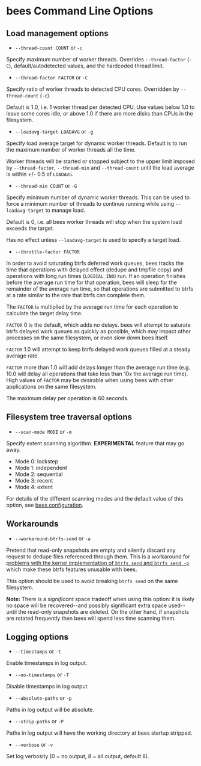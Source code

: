 # bees Command Line Options

## Load management options

* `--thread-count COUNT` or `-c`

 Specify maximum number of worker threads.  Overrides `--thread-factor`
 (`-C`), default/autodetected values, and the hardcoded thread limit.

* `--thread-factor FACTOR` or `-C`

 Specify ratio of worker threads to detected CPU cores.  Overridden by
 `--thread-count` (`-c`).

 Default is 1.0, i.e. 1 worker thread per detected CPU.  Use values
 below 1.0 to leave some cores idle, or above 1.0 if there are more
 disks than CPUs in the filesystem.

* `--loadavg-target LOADAVG` or `-g`

 Specify load average target for dynamic worker threads.  Default is
 to run the maximum number of worker threads all the time.

 Worker threads will be started or stopped subject to the upper limit
 imposed by `--thread-factor`, `--thread-min` and `--thread-count`
 until the load average is within +/- 0.5 of `LOADAVG`.

* `--thread-min COUNT` or `-G`

 Specify minimum number of dynamic worker threads.  This can be used
 to force a minimum number of threads to continue running while using
 `--loadavg-target` to manage load.

 Default is 0, i.e. all bees worker threads will stop when the system
 load exceeds the target.

 Has no effect unless `--loadavg-target` is used to specify a target load.

* `--throttle-factor FACTOR`

 In order to avoid saturating btrfs deferred work queues, bees tracks
 the time that operations with delayed effect (dedupe and tmpfile copy)
 and operations with long run times (`LOGICAL_INO`) run.  If an operation
 finishes before the average run time for that operation, bees will
 sleep for the remainder of the average run time, so that operations
 are submitted to btrfs at a rate similar to the rate that btrfs can
 complete them.

 The `FACTOR` is multiplied by the average run time for each operation
 to calculate the target delay time.

 `FACTOR` 0 is the default, which adds no delays.  bees will attempt
 to saturate btrfs delayed work queues as quickly as possible, which
 may impact other processes on the same filesystem, or even slow down
 bees itself.

 `FACTOR` 1.0 will attempt to keep btrfs delayed work queues filled at
 a steady average rate.

 `FACTOR` more than 1.0 will add delays longer than the average
 run time (e.g. 10.0 will delay all operations that take less than 10x
 the average run time).  High values of `FACTOR` may be desirable when
 using bees with other applications on the same filesystem.

 The maximum delay per operation is 60 seconds.

## Filesystem tree traversal options

* `--scan-mode MODE` or `-m`

 Specify extent scanning algorithm.
 **EXPERIMENTAL** feature that may go away.

  * Mode 0: lockstep
  * Mode 1: independent
  * Mode 2: sequential
  * Mode 3: recent
  * Mode 4: extent

 For details of the different scanning modes and the default value of
 this option, see [bees configuration](config.md).

## Workarounds

* `--workaround-btrfs-send` or `-a`

 Pretend that read-only snapshots are empty and silently discard any
request to dedupe files referenced through them.  This is a workaround for
[problems with the kernel implementation of `btrfs send` and `btrfs send
-p`](btrfs-kernel.md) which make these btrfs features unusable with bees.

 This option should be used to avoid breaking `btrfs send` on the same
filesystem.

 **Note:** There is a _significant_ space tradeoff when using this option:
it is likely no space will be recovered--and possibly significant extra
space used--until the read-only snapshots are deleted.  On the other
hand, if snapshots are rotated frequently then bees will spend less time
scanning them.

## Logging options

* `--timestamps` or `-t`

 Enable timestamps in log output.

* `--no-timestamps` or `-T`

 Disable timestamps in log output.

* `--absolute-paths` or `-p`

 Paths in log output will be absolute.

* `--strip-paths` or `-P`

 Paths in log output will have the working directory at bees startup stripped.

* `--verbose` or `-v`

 Set log verbosity (0 = no output, 8 = all output, default 8).
